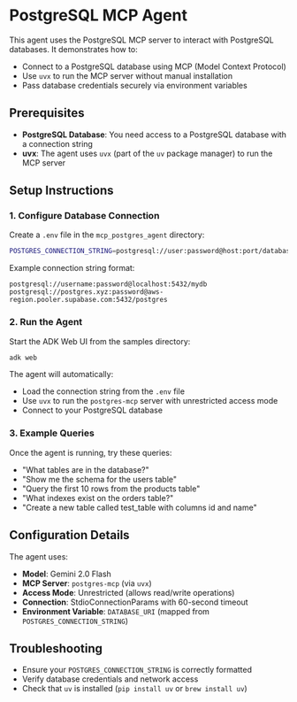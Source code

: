 # PostgreSQL MCP Agent

This agent uses the PostgreSQL MCP server to interact with PostgreSQL databases. It demonstrates how to:
- Connect to a PostgreSQL database using MCP (Model Context Protocol)
- Use `uvx` to run the MCP server without manual installation
- Pass database credentials securely via environment variables

## Prerequisites

* **PostgreSQL Database**: You need access to a PostgreSQL database with a connection string
* **uvx**: The agent uses `uvx` (part of the `uv` package manager) to run the MCP server

## Setup Instructions

### 1. Configure Database Connection

Create a `.env` file in the `mcp_postgres_agent` directory:

```bash
POSTGRES_CONNECTION_STRING=postgresql://user:password@host:port/database
```

Example connection string format:
```
postgresql://username:password@localhost:5432/mydb
postgresql://postgres.xyz:password@aws-region.pooler.supabase.com:5432/postgres
```

### 2. Run the Agent

Start the ADK Web UI from the samples directory:

```bash
adk web
```

The agent will automatically:
- Load the connection string from the `.env` file
- Use `uvx` to run the `postgres-mcp` server with unrestricted access mode
- Connect to your PostgreSQL database

### 3. Example Queries

Once the agent is running, try these queries:

* "What tables are in the database?"
* "Show me the schema for the users table"
* "Query the first 10 rows from the products table"
* "What indexes exist on the orders table?"
* "Create a new table called test_table with columns id and name"

## Configuration Details

The agent uses:
- **Model**: Gemini 2.0 Flash
- **MCP Server**: `postgres-mcp` (via `uvx`)
- **Access Mode**: Unrestricted (allows read/write operations)
- **Connection**: StdioConnectionParams with 60-second timeout
- **Environment Variable**: `DATABASE_URI` (mapped from `POSTGRES_CONNECTION_STRING`)

## Troubleshooting

- Ensure your `POSTGRES_CONNECTION_STRING` is correctly formatted
- Verify database credentials and network access
- Check that `uv` is installed (`pip install uv` or `brew install uv`)
